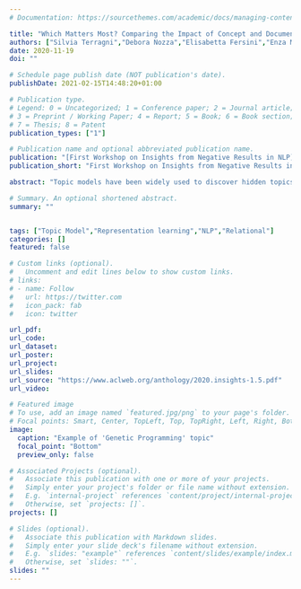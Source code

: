 ```yaml
---
# Documentation: https://sourcethemes.com/academic/docs/managing-content/

title: "Which Matters Most? Comparing the Impact of Concept and Document Relationships in Topic Models"
authors: ["Silvia Terragni","Debora Nozza","Elisabetta Fersini","Enza Messina"]
date: 2020-11-19
doi: ""

# Schedule page publish date (NOT publication's date).
publishDate: 2021-02-15T14:48:20+01:00

# Publication type.
# Legend: 0 = Uncategorized; 1 = Conference paper; 2 = Journal article;
# 3 = Preprint / Working Paper; 4 = Report; 5 = Book; 6 = Book section;
# 7 = Thesis; 8 = Patent
publication_types: ["1"]

# Publication name and optional abbreviated publication name.
publication: "[First Workshop on Insights from Negative Results in NLP](https://insights-workshop.github.io/cfp/)"
publication_short: "First Workshop on Insights from Negative Results in NLP"

abstract: "Topic models have been widely used to discover hidden topics in a collection of documents. In this paper, we propose to investigate the role of two different types of relational information, i.e. document relationships and concept relationships. While exploiting the document network significantly improves topic coherence, the introduction of concepts and their relationships does not influence the results both quantitatively and qualitatively."

# Summary. An optional shortened abstract.
summary: ""


tags: ["Topic Model","Representation learning","NLP","Relational"]
categories: []
featured: false

# Custom links (optional).
#   Uncomment and edit lines below to show custom links.
# links:
# - name: Follow
#   url: https://twitter.com
#   icon_pack: fab
#   icon: twitter

url_pdf:
url_code:
url_dataset:
url_poster:
url_project:
url_slides:
url_source: "https://www.aclweb.org/anthology/2020.insights-1.5.pdf"
url_video:

# Featured image
# To use, add an image named `featured.jpg/png` to your page's folder.
# Focal points: Smart, Center, TopLeft, Top, TopRight, Left, Right, BottomLeft, Bottom, BottomRight.
image:
  caption: "Example of 'Genetic Programming' topic"
  focal_point: "Bottom"
  preview_only: false

# Associated Projects (optional).
#   Associate this publication with one or more of your projects.
#   Simply enter your project's folder or file name without extension.
#   E.g. `internal-project` references `content/project/internal-project/index.md`.
#   Otherwise, set `projects: []`.
projects: []

# Slides (optional).
#   Associate this publication with Markdown slides.
#   Simply enter your slide deck's filename without extension.
#   E.g. `slides: "example"` references `content/slides/example/index.md`.
#   Otherwise, set `slides: ""`.
slides: ""
---
```

